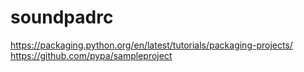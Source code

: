 # soundpadrc

https://packaging.python.org/en/latest/tutorials/packaging-projects/  
https://github.com/pypa/sampleproject
